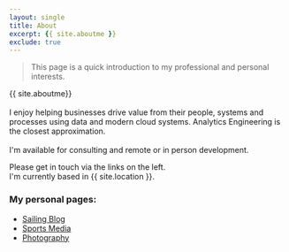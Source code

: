 ```yaml
---
layout: single
title: About
excerpt: {{ site.aboutme }} 
exclude: true
---
```

<!-- <img name="absurd.design" src="/assets/images/ad_landing.png" alt=""/> -->

> This page is a quick introduction to my professional and personal interests.

{{ site.aboutme}}
<br>
<br>
I enjoy helping businesses drive value from their people, systems and processes using data and modern cloud systems. Analytics Engineering is the closest approximation.
<br>
<br>
I'm available for consulting and remote or in person development.
<br>

Please get in touch via the links on the left.
<br>
I'm currently based in {{ site.location }}. 
<br>

### My personal pages:

* [Sailing Blog](/sailing/)
* [Sports Media](/sports/)
* [Photography](/photos)



